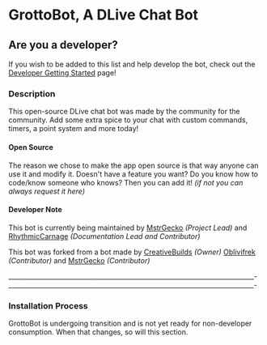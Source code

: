 # GrottoBot, A DLive Chat Bot

## Are you a developer?

If you wish to be added to this list and help develop the bot, check out the [Developer Getting Started](https://github.com/MstrGecko/Grottobot/wiki/New-Developer-Setup) page!

### Description

This open-source DLive chat bot was made by the community for the community. Add some extra spice to your chat with custom commands, timers, a point system and more today!

<!-- ![Bot And Menu](/readmefiles/main.png) -->

#### Open Source

The reason we chose to make the app open source is that way anyone can use it and modify it.
Doesn't have a feature you want? Do you know how to code/know someone who knows? Then you can add it! _(if not you can always request it here)_

#### Developer Note

This  bot is currently being maintained by [MstrGecko](https://d.live/MstrGecko) _(Project Lead)_ and [RhythmicCarnage](https://d.live/RhythmicCarnage) _(Documentation Lead and Contributor)_

This bot was forked from a bot made by [CreativeBuilds](https://dlive.tv/creativebuilds) _(Owner)_ [Oblivifrek](https://dlive.tv/Oblivifrek) _(Contributor)_ and [MstrGecko](https://d.live/MstrGecko) _(Contributor)_




____________________________________________________________________________-
____________________________________________________________________________-




### Installation Process

GrottoBot is undergoing transition and is not yet ready for non-developer consumption. When that changes, so will this section.
